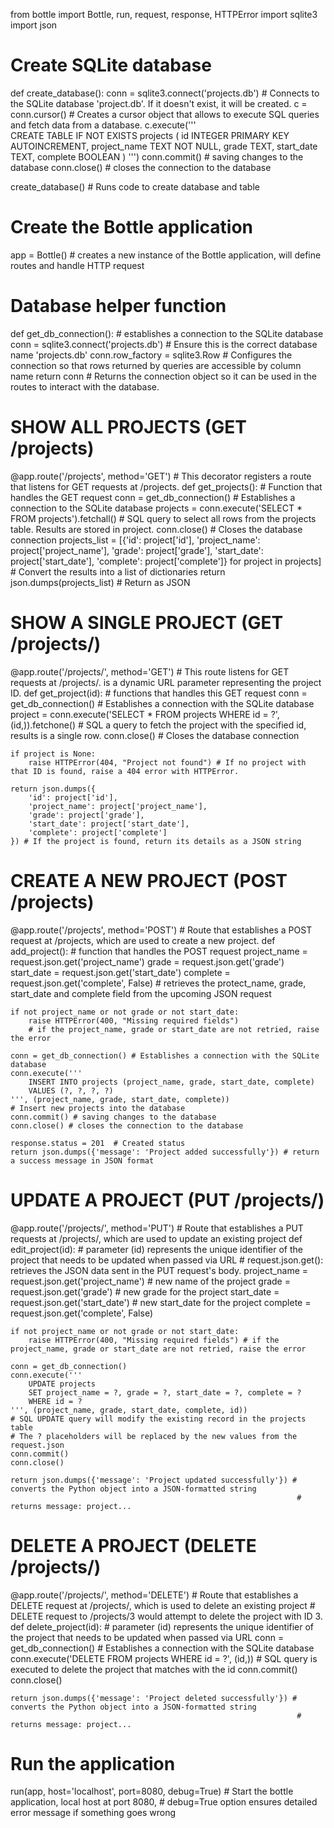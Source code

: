 from bottle import Bottle, run, request, response, HTTPError
import sqlite3
import json

# Create SQLite database
def create_database():
    conn = sqlite3.connect('projects.db') # Connects to the SQLite database 'project.db'. If it doesn't exist, it will be created.
    c = conn.cursor() # Creates a cursor object that allows to execute SQL queries and fetch data from a database.
    c.execute('''                             
        CREATE TABLE IF NOT EXISTS projects (
            id INTEGER PRIMARY KEY AUTOINCREMENT,
            project_name TEXT NOT NULL, 
            grade TEXT,
            start_date TEXT,
            complete BOOLEAN
        )
    ''')
    conn.commit() # saving changes to the database
    conn.close() # closes the connection to the database 

create_database() # Runs code to create database and table 

# Create the Bottle application
app = Bottle() # creates a new instance of the Bottle application, will define routes and handle HTTP request 

# Database helper function
def get_db_connection(): # establishes a connection to the SQLite database
    conn = sqlite3.connect('projects.db')  # Ensure this is the correct database name 'projects.db'
    conn.row_factory = sqlite3.Row # Configures the connection so that rows returned by queries are accessible by column name 
    return conn # Returns the connection object so it can be used in the routes to interact with the database.

# SHOW ALL PROJECTS (GET /projects)
@app.route('/projects', method='GET') # This decorator registers a route that listens for GET requests at /projects.
def get_projects(): # Function that handles the GET request 
    conn = get_db_connection() # Establishes a connection to the SQLite database 
    projects = conn.execute('SELECT * FROM projects').fetchall() # SQL query to select all rows from the projects table. Results are stored in project.
    conn.close() # Closes the database connection 
    projects_list = [{'id': project['id'], 'project_name': project['project_name'], 'grade': project['grade'], 'start_date': project['start_date'], 'complete': project['complete']} for project in projects]
    # Convert the results into a list of dictionaries
    return json.dumps(projects_list)  # Return as JSON

# SHOW A SINGLE PROJECT (GET /projects/<id>)
@app.route('/projects/<id>', method='GET') # This route listens for GET requests at /projects/<id>. <id> is a dynamic URL parameter representing the project ID. 
def get_project(id): # functions that handles this GET request 
    conn = get_db_connection() # Establishes a connection with the SQLite database
    project = conn.execute('SELECT * FROM projects WHERE id = ?', (id,)).fetchone() # SQL a query to fetch the project with the specified id, results is a single row. 
    conn.close() # Closes the database connection 

    if project is None:
        raise HTTPError(404, "Project not found") # If no project with that ID is found, raise a 404 error with HTTPError.

    return json.dumps({
        'id': project['id'],
        'project_name': project['project_name'],
        'grade': project['grade'],
        'start_date': project['start_date'],
        'complete': project['complete']
    }) # If the project is found, return its details as a JSON string 

# CREATE A NEW PROJECT (POST /projects)
@app.route('/projects', method='POST') # Route that establishes a POST request at /projects, which are used to create a new project.
def add_project(): # function that handles the POST request 
    project_name = request.json.get('project_name')
    grade = request.json.get('grade')
    start_date = request.json.get('start_date')
    complete = request.json.get('complete', False)
    # retrieves the protect_name, grade, start_date and complete field from the upcoming JSON request

    if not project_name or not grade or not start_date:
        raise HTTPError(400, "Missing required fields")
        # if the project_name, grade or start_date are not retried, raise the error 

    conn = get_db_connection() # Establishes a connection with the SQLite database
    conn.execute('''
        INSERT INTO projects (project_name, grade, start_date, complete)
        VALUES (?, ?, ?, ?)
    ''', (project_name, grade, start_date, complete))
    # Insert new projects into the database 
    conn.commit() # saving changes to the database 
    conn.close() # closes the connection to the database 

    response.status = 201  # Created status
    return json.dumps({'message': 'Project added successfully'}) # return a success message in JSON format 

# UPDATE A PROJECT (PUT /projects/<id>)
@app.route('/projects/<id>', method='PUT') # Route that establishes a PUT requests at /projects/<id>, which are used to update an existing project 
def edit_project(id): # parameter (id) represents the unique identifier of the project that needs to be updated when passed via URL
    # request.json.get(): retrieves the JSON data sent in the PUT request's body. 
    project_name = request.json.get('project_name') # new name of the project 
    grade = request.json.get('grade') # new grade for the project 
    start_date = request.json.get('start_date') # new start_date for the project 
    complete = request.json.get('complete', False)

    if not project_name or not grade or not start_date:
        raise HTTPError(400, "Missing required fields") # if the project_name, grade or start_date are not retried, raise the error 

    conn = get_db_connection()
    conn.execute('''
        UPDATE projects
        SET project_name = ?, grade = ?, start_date = ?, complete = ?
        WHERE id = ?
    ''', (project_name, grade, start_date, complete, id))
    # SQL UPDATE query will modify the existing record in the projects table
    # The ? placeholders will be replaced by the new values from the request.json
    conn.commit()
    conn.close()

    return json.dumps({'message': 'Project updated successfully'}) # converts the Python object into a JSON-formatted string
                                                                    # returns message: project... 

# DELETE A PROJECT (DELETE /projects/<id>)
@app.route('/projects/<id>', method='DELETE') # Route that establishes a DELETE request at /projects/<id>, which is used to delete an existing project
                                            # DELETE request to /projects/3 would attempt to delete the project with ID 3.
def delete_project(id): # parameter (id) represents the unique identifier of the project that needs to be updated when passed via URL
    conn = get_db_connection() # Establishes a connection with the SQLite database
    conn.execute('DELETE FROM projects WHERE id = ?', (id,)) # SQL query is executed to delete the project that matches with the id
    conn.commit()
    conn.close()

    return json.dumps({'message': 'Project deleted successfully'}) # converts the Python object into a JSON-formatted string
                                                                    # returns message: project... 

# Run the application
run(app, host='localhost', port=8080, debug=True) # Start the bottle application, local host at port 8080, 
                                                    # debug=True option ensures detailed error message if something goes wrong 
